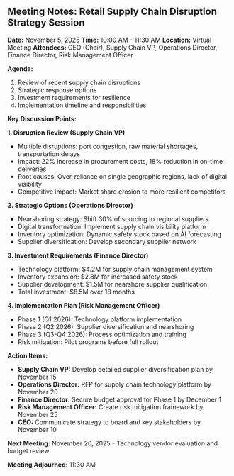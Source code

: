 ## Meeting Notes: Retail Supply Chain Disruption Strategy Session

**Date:** November 5, 2025
**Time:** 10:00 AM - 11:30 AM
**Location:** Virtual Meeting
**Attendees:** CEO (Chair), Supply Chain VP, Operations Director, Finance Director, Risk Management Officer

**Agenda:**
1. Review of recent supply chain disruptions
2. Strategic response options
3. Investment requirements for resilience
4. Implementation timeline and responsibilities

**Key Discussion Points:**

**1. Disruption Review (Supply Chain VP)**
- Multiple disruptions: port congestion, raw material shortages, transportation delays
- Impact: 22% increase in procurement costs, 18% reduction in on-time deliveries
- Root causes: Over-reliance on single geographic regions, lack of digital visibility
- Competitive impact: Market share erosion to more resilient competitors

**2. Strategic Options (Operations Director)**
- Nearshoring strategy: Shift 30% of sourcing to regional suppliers
- Digital transformation: Implement supply chain visibility platform
- Inventory optimization: Dynamic safety stock based on AI forecasting
- Supplier diversification: Develop secondary supplier network

**3. Investment Requirements (Finance Director)**
- Technology platform: $4.2M for supply chain management system
- Inventory expansion: $2.8M for increased safety stock
- Supplier development: $1.5M for nearshore supplier qualification
- Total investment: $8.5M over 18 months

**4. Implementation Plan (Risk Management Officer)**
- Phase 1 (Q1 2026): Technology platform implementation
- Phase 2 (Q2 2026): Supplier diversification and nearshoring
- Phase 3 (Q3-Q4 2026): Process optimization and training
- Risk mitigation: Pilot programs before full rollout

**Action Items:**
- **Supply Chain VP:** Develop detailed supplier diversification plan by November 15
- **Operations Director:** RFP for supply chain technology platform by November 20
- **Finance Director:** Secure budget approval for Phase 1 by December 1
- **Risk Management Officer:** Create risk mitigation framework by November 25
- **CEO:** Communicate strategy to board and key stakeholders by November 10

**Next Meeting:** November 20, 2025 - Technology vendor evaluation and budget review

**Meeting Adjourned:** 11:30 AM